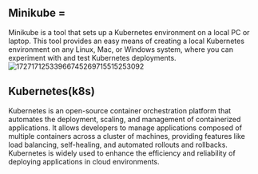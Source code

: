 ## Minikube = 
Minikube is a tool that sets up a Kubernetes environment on a local PC or laptop. This tool provides an easy means of creating a local Kubernetes environment on any Linux, Mac, or Windows system, where you can experiment with and test Kubernetes deployments.
![17271712533966745269715515253092](https://github.com/user-attachments/assets/805a6a41-c467-4677-88a7-bc57eb43a6f8)
## Kubernetes(k8s)
Kubernetes is an open-source container orchestration platform that automates the deployment, scaling, and management of containerized applications. It allows developers to manage applications composed of multiple containers across a cluster of machines, providing features like load balancing, self-healing, and automated rollouts and rollbacks. Kubernetes is widely used to enhance the efficiency and reliability of deploying applications in cloud environments.
